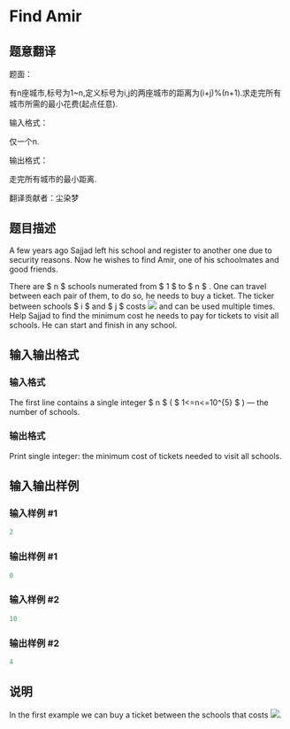 # Find Amir

## 题意翻译

题面：

有n座城市,标号为1~n,定义标号为i,j的两座城市的距离为(i+j)%(n+1).求走完所有城市所需的最小花费(起点任意).

输入格式：

仅一个n.

输出格式：

走完所有城市的最小距离.

翻译贡献者：尘染梦

## 题目描述

A few years ago Sajjad left his school and register to another one due to security reasons. Now he wishes to find Amir, one of his schoolmates and good friends.

There are $ n $ schools numerated from $ 1 $ to $ n $ . One can travel between each pair of them, to do so, he needs to buy a ticket. The ticker between schools $ i $ and $ j $ costs ![](https://cdn.luogu.com.cn/upload/vjudge_pic/CF804A/36e0af0ffb6d8d5118f47b9d6d08ec0cbc4d1101.png) and can be used multiple times. Help Sajjad to find the minimum cost he needs to pay for tickets to visit all schools. He can start and finish in any school.

## 输入输出格式

### 输入格式

The first line contains a single integer $ n $ ( $ 1<=n<=10^{5} $ ) — the number of schools.

### 输出格式

Print single integer: the minimum cost of tickets needed to visit all schools.

## 输入输出样例

### 输入样例 #1

```cpp
2

```
### 输出样例 #1

```cpp
0

```
### 输入样例 #2

```cpp
10

```
### 输出样例 #2

```cpp
4

```
## 说明

In the first example we can buy a ticket between the schools that costs ![](https://cdn.luogu.com.cn/upload/vjudge_pic/CF804A/a7e2487aa779c1a0ea41f5a275a88d0bb6d646b7.png).

